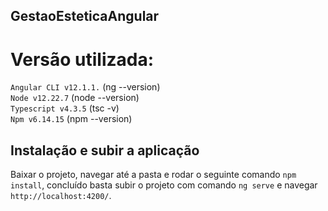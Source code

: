 ## GestaoEsteticaAngular

<h1>Versão utilizada:</h1>

`Angular CLI v12.1.1.`  (ng --version) <br>
`Node v12.22.7`  (node --version) <br>
`Typescript v4.3.5`  (tsc -v) <br>
`Npm v6.14.15` (npm --version) <br>


## Instalação e subir a aplicação

Baixar o projeto, navegar até a pasta e rodar o seguinte comando `npm install`, concluído basta subir o projeto com comando `ng serve` e navegar `http://localhost:4200/`.

